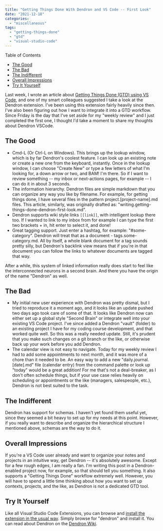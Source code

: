 ```yaml
---
title: "Getting Things Done With Dendron and VS Code -- First Look"
date: "2021-12-18"
categories: 
  - "miscellaneous"
tags: 
  - "getting-things-done"
  - "gtd"
  - "visual-studio-code"
---
```


Table of Contents

- [The Good](#htoc-the-good)
- [The Bad](#htoc-the-bad)
- [The Indifferent](#htoc-the-indifferent)
- [Overall Impressions](#htoc-overall-impressions)
- [Try It Yourself](#htoc-try-it-yourself)

Last week, I wrote an article about [Getting Things Done (GTD) using VS Code](https://codesolid.com/2021/12/11/getting-things-done-with-github-markdown-and-visual-studio-code/), and one of my smart colleagues suggested I take a look at the Dendron extension. I've been using this extension fairly heavily since then. I've also been figuring out how I want to integrate it into a GTD workflow. Since Friday is the day that I've set aside for my "weekly review" and I just completed the first one, I thought I'd take a moment to share my thoughts about Dendron VSCode.

## The Good

- Cmd-L (Or Ctrl-L on Windows). This brings up the lookup window, which is by far Dendron's coolest feature. I can look up an existing note or create a new one from the keyboard, instantly. Once in the lookup window, I can choose "Create New" or type a few letters of what I'm looking for, a down arrow or two, and BAM! I'm there. So if I want to review something -- my inbox or next-actions pages, for example -- I can do it in about 3 seconds.
- The information hierarchy. Dendron files are simple markdown that you can organize any way you like by filename. For example, for getting things done, I have several files in the pattern project.\[project-name\].md files. This article, similarly, was originally drafted as: "writing.getting-things-done-dendron-first-look.md".
- Dendron supports wiki style links `[[link]]`, with intelligent lookup there too. If I wanted to link to my inbox from for example I can type the first two brackets + in, hit enter to select it, and done!
- Great tagging support. Just enter a hashtag, for example: "#some-category". Dendron will treat that as a document - tags.some-category.md. All by itself, a whole blank document for a tag sounds pretty silly, but Dendron's backlink view means that if you're in that document you can follow the links to whatever documents are tagged that way.

After a while, this system of linked information really does start to feel like the interconnected neurons in a second brain. And there you have the origin of the name "Dendron" as well.

## The Bad

- My initial new user experience with Dendron was pretty dismal, but I tried to reproduce it a moment ago, and it looks like an update pushed two days ago took care of some of that. It looks like Dendron now can either set up a global style "Second Brain" or integrate well into your existing VS Code project. I've since added a Dendron "vault" (folder) to an existing project I have for my coding course development, and that worked quite well. So this was a really needed update. Still, it's prudent that you make such changes on a git branch or the like, or otherwise back up your work before you add Dendron.
- The calendar view is not easy to navigate. Today for my weekly review I had to add some appointments to next month, and it was more of a chore than it needed to be. An easy way to add a new "daily.journal.\[date\].md" file (calendar entry) from the command palette or look up "today" would be a great addition! For me that's not a deal-breaker, as I don't often schedule things, but if your use case relies heavily on scheduling or appointments or the like (managers, salespeople, etc.), Dendron is not best suited to the task.

## The Indifferent

Dendron has support for schemas. I haven't yet found them useful yet, since they seemed a bit heavy to set up for my needs at this point. However, if you really want to describe and organize the hierarchical structure I mentioned above, schemas are the way to do it.

## Overall Impressions

If you're a VS Code user already and want to organize your notes and projects in an intuitive way, get Dendron -- it's absolutely awesome. Except for a few rough edges, I am really a fan. I'm writing this post in a Dendron-enabled project now, for example, so that should tell you something. It also supports a "Getting Things Done" workflow extremely well. However, you will have to spend a little time thinking about how you want to set up contexts, projects, and the like, as Dendron is not a dedicated GTD tool.

## Try It Yourself

Like all Visual Studio Code Extensions, you can browse and [install the extension in the usual way](https://code.visualstudio.com/docs/editor/extension-marketplace#_browse-for-extensions). Simply browse for "dendron" and install it. You can read about Dendron on the [Dendron Wiki](https://wiki.dendron.so/).
